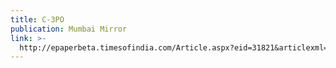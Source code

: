 ```yaml
---
title: C-3PO
publication: Mumbai Mirror
link: >-
  http://epaperbeta.timesofindia.com/Article.aspx?eid=31821&articlexml=By-the-way-16042015002026
---
```


